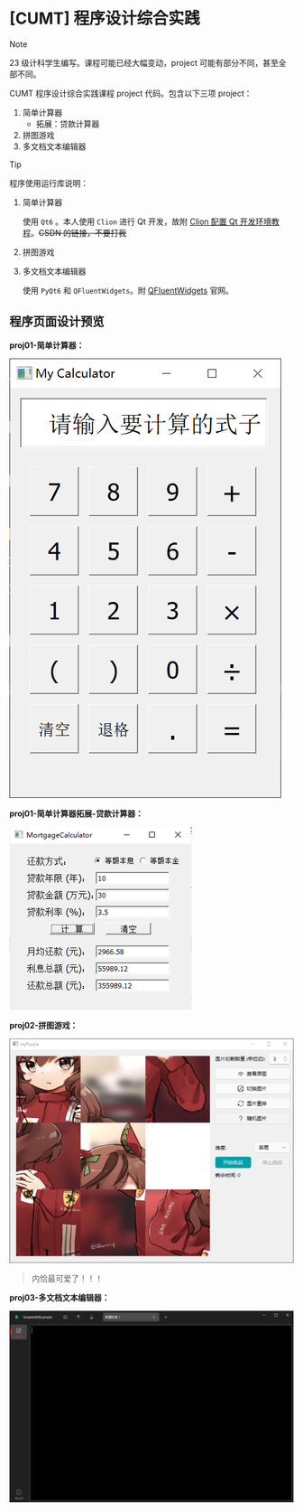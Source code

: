 # \[CUMT\] 程序设计综合实践

> [!NOTE]
> 23 级计科学生编写。课程可能已经大幅变动，project 可能有部分不同，甚至全部不同。

CUMT 程序设计综合实践课程 project 代码。包含以下三项 project：

1. 简单计算器
   - 拓展：贷款计算器
3. 拼图游戏
4. 多文档文本编辑器

> [!Tip]
> 程序使用运行库说明：
>
> 1. 简单计算器
>
>    使用 `Qt6` 。本人使用 `Clion` 进行 Qt 开发，故附 [Clion 配置 Qt 开发环境教程](https://blog.csdn.net/theRavensea/article/details/136534197)。~~CSDN 的链接，不要打我~~
>
> 3. 拼图游戏
> 4. 多文档文本编辑器
>
>    使用 `PyQt6` 和 `QFluentWidgets`。附 [QFluentWidgets](https://qfluentwidgets.com/zh/) 官网。



## 程序页面设计预览

**proj01-简单计算器：**



![](./resource/proj01.png)



**proj01-简单计算器拓展-贷款计算器：**

![](./resource/proj01-extra.png)



**proj02-拼图游戏：**



![](./resource/proj02.png)



> 内恰最可爱了！！！



**proj03-多文档文本编辑器：**



![](./resource/proj03.png)

